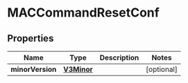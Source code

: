
# MACCommandResetConf

## Properties
Name | Type | Description | Notes
------------ | ------------- | ------------- | -------------
**minorVersion** | [**V3Minor**](V3Minor.md) |  |  [optional]



